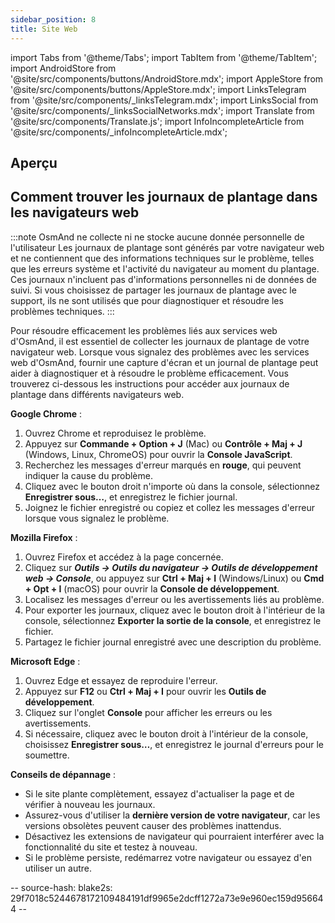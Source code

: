 ```yaml
---
sidebar_position: 8
title: Site Web
---
```


import Tabs from '@theme/Tabs';
import TabItem from '@theme/TabItem';
import AndroidStore from '@site/src/components/buttons/AndroidStore.mdx';
import AppleStore from '@site/src/components/buttons/AppleStore.mdx';
import LinksTelegram from '@site/src/components/_linksTelegram.mdx';
import LinksSocial from '@site/src/components/_linksSocialNetworks.mdx';
import Translate from '@site/src/components/Translate.js';
import InfoIncompleteArticle from '@site/src/components/_infoIncompleteArticle.mdx';


## Aperçu

## Comment trouver les journaux de plantage dans les navigateurs web

:::note OsmAnd ne collecte ni ne stocke aucune donnée personnelle de l'utilisateur
Les journaux de plantage sont générés par votre navigateur web et ne contiennent que des informations techniques sur le problème, telles que les erreurs système et l'activité du navigateur au moment du plantage. Ces journaux n'incluent pas d'informations personnelles ni de données de suivi.
Si vous choisissez de partager les journaux de plantage avec le support, ils ne sont utilisés que pour diagnostiquer et résoudre les problèmes techniques.
:::

Pour résoudre efficacement les problèmes liés aux services web d'OsmAnd, il est essentiel de collecter les journaux de plantage de votre navigateur web. Lorsque vous signalez des problèmes avec les services web d'OsmAnd, fournir une capture d'écran et un journal de plantage peut aider à diagnostiquer et à résoudre le problème efficacement. Vous trouverez ci-dessous les instructions pour accéder aux journaux de plantage dans différents navigateurs web.

**Google Chrome** :

1. Ouvrez Chrome et reproduisez le problème.
2. Appuyez sur **Commande + Option + J** (Mac) ou **Contrôle + Maj + J** (Windows, Linux, ChromeOS) pour ouvrir la **Console JavaScript**.
3. Recherchez les messages d'erreur marqués en **rouge**, qui peuvent indiquer la cause du problème.
4. Cliquez avec le bouton droit n'importe où dans la console, sélectionnez **Enregistrer sous…**, et enregistrez le fichier journal.
5. Joignez le fichier enregistré ou copiez et collez les messages d'erreur lorsque vous signalez le problème.

**Mozilla Firefox** :

1. Ouvrez Firefox et accédez à la page concernée.
2. Cliquez sur ***Outils → Outils du navigateur → Outils de développement web → Console***, ou appuyez sur **Ctrl + Maj + I** (Windows/Linux) ou **Cmd + Opt + I** (macOS) pour ouvrir la **Console de développement**.
3. Localisez les messages d'erreur ou les avertissements liés au problème.
4. Pour exporter les journaux, cliquez avec le bouton droit à l'intérieur de la console, sélectionnez **Exporter la sortie de la console**, et enregistrez le fichier.
5. Partagez le fichier journal enregistré avec une description du problème.

**Microsoft Edge** :

1. Ouvrez Edge et essayez de reproduire l'erreur.
2. Appuyez sur **F12** ou **Ctrl + Maj + I** pour ouvrir les **Outils de développement**.
3. Cliquez sur l'onglet **Console** pour afficher les erreurs ou les avertissements.
4. Si nécessaire, cliquez avec le bouton droit à l'intérieur de la console, choisissez **Enregistrer sous…**, et enregistrez le journal d'erreurs pour le soumettre.

**Conseils de dépannage** :

- Si le site plante complètement, essayez d'actualiser la page et de vérifier à nouveau les journaux.
- Assurez-vous d'utiliser la **dernière version de votre navigateur**, car les versions obsolètes peuvent causer des problèmes inattendus.
- Désactivez les extensions de navigateur qui pourraient interférer avec la fonctionnalité du site et testez à nouveau.
- Si le problème persiste, redémarrez votre navigateur ou essayez d'en utiliser un autre.

-- source-hash: blake2s: 29f7018c5244678172109484191df9965e2dcff1272a73e9e960ec159d956644 --
